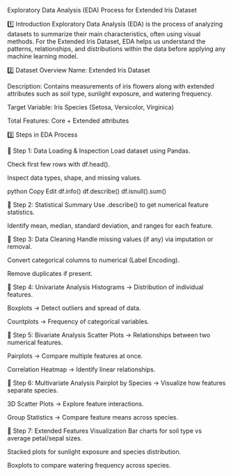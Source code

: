 Exploratory Data Analysis (EDA) Process for Extended Iris Dataset

1️⃣ Introduction
Exploratory Data Analysis (EDA) is the process of analyzing datasets to summarize their main characteristics, often using visual methods.
For the Extended Iris Dataset, EDA helps us understand the patterns, relationships, and distributions within the data before applying any machine learning model.

2️⃣ Dataset Overview
Name: Extended Iris Dataset

Description: Contains measurements of iris flowers along with extended attributes such as soil type, sunlight exposure, and watering frequency.

Target Variable: Iris Species (Setosa, Versicolor, Virginica)

Total Features: Core + Extended attributes

3️⃣ Steps in EDA Process

📌 Step 1: Data Loading & Inspection
Load dataset using Pandas.

Check first few rows with df.head().

Inspect data types, shape, and missing values.

python
Copy
Edit
df.info()
df.describe()
df.isnull().sum()

📌 Step 2: Statistical Summary
Use .describe() to get numerical feature statistics.

Identify mean, median, standard deviation, and ranges for each feature.

📌 Step 3: Data Cleaning
Handle missing values (if any) via imputation or removal.

Convert categorical columns to numerical (Label Encoding).

Remove duplicates if present.

📌 Step 4: Univariate Analysis
Histograms → Distribution of individual features.

Boxplots → Detect outliers and spread of data.

Countplots → Frequency of categorical variables.

📌 Step 5: Bivariate Analysis
Scatter Plots → Relationships between two numerical features.

Pairplots → Compare multiple features at once.

Correlation Heatmap → Identify linear relationships.

📌 Step 6: Multivariate Analysis
Pairplot by Species → Visualize how features separate species.

3D Scatter Plots → Explore feature interactions.

Group Statistics → Compare feature means across species.

📌 Step 7: Extended Features Visualization
Bar charts for soil type vs average petal/sepal sizes.

Stacked plots for sunlight exposure and species distribution.

Boxplots to compare watering frequency across species.